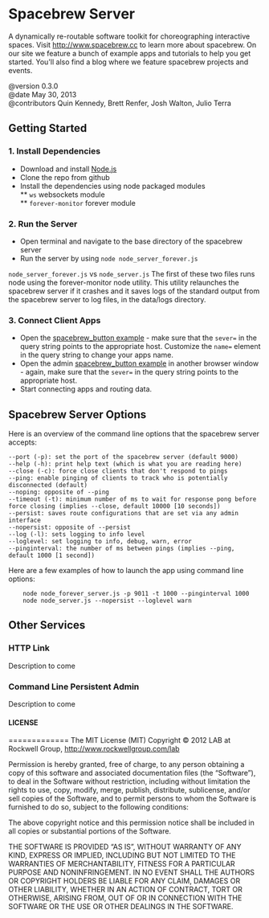 Spacebrew Server
================

A dynamically re-routable software toolkit for choreographing interactive spaces. Visit http://www.spacebrew.cc to learn more about spacebrew. On our site we feature a bunch of example apps and tutorials to help you get started. You'll also find a blog where we feature spacebrew projects and events.  
  
@version 		0.3.0  
@date			May 30, 2013  
@contributors 	Quin Kennedy, Brett Renfer, Josh Walton, Julio Terra   
  
Getting Started
---------------  
  
### 1. Install Dependencies  
* Download and install [Node.js](http://nodejs.org)  
* Clone the repo from github  
* Install the dependencies using node packaged modules   
** `ws` websockets module  
** `forever-monitor` forever module  
  
### 2. Run the Server  
* Open terminal and navigate to the base directory of the spacebrew server  
* Run the server by using `node node_server_forever.js`  
  
`node_server_forever.js` vs `node_server.js`
The first of these two files runs node using the forever-monitor node utility. This utility relaunches the spacebrew server if it crashes and it saves logs of the standard output from the spacebrew server to log files, in the data/logs directory.

### 3. Connect Client Apps  
* Open the [spacebrew_button example](http://spacebrew.github.io/spacebrew.js/spacebrew_button/index.html?server=localhost&name=button2) - make sure that the `sever=` in the query string points to the appropriate host. Customize the `name=` element in the query string to change your apps name.  
* Open the admin [spacebrew_button example](http://spacebrew.github.io/spacebrew/admin/admin.html?server=localhost) in another browser window - again, make sure that the `sever=` in the query string points to the appropriate host.  
* Start connecting apps and routing data.   
  
Spacebrew Server Options
------------------------ 
Here is an overview of the command line options that the spacebrew server accepts:
```
--port (-p): set the port of the spacebrew server (default 9000)
--help (-h): print help text (which is what you are reading here)
--close (-c): force close clients that don't respond to pings
--ping: enable pinging of clients to track who is potentially disconnected (default)
--noping: opposite of --ping
--timeout (-t): minimum number of ms to wait for response pong before force closing (implies --close, default 10000 [10 seconds])
--persist: saves route configurations that are set via any admin interface
--nopersist: opposite of --persist
--log (-l): sets logging to info level
--loglevel: set logging to info, debug, warn, error
--pinginterval: the number of ms between pings (implies --ping, default 1000 [1 second])
```

Here are a few examples of how to launch the app using command line options:
```
	node node_forever_server.js -p 9011 -t 1000 --pinginterval 1000
	node node_server.js --nopersist --loglevel warn
```

Other Services
-------------- 

### HTTP Link
Description to come

### Command Line Persistent Admin
Description to come


#### LICENSE
=============
The MIT License (MIT)
Copyright © 2012 LAB at Rockwell Group, http://www.rockwellgroup.com/lab

Permission is hereby granted, free of charge, to any person obtaining a copy of this software and associated documentation files (the “Software”), to deal in the Software without restriction, including without limitation the rights to use, copy, modify, merge, publish, distribute, sublicense, and/or sell copies of the Software, and to permit persons to whom the Software is furnished to do so, subject to the following conditions:

The above copyright notice and this permission notice shall be included in all copies or substantial portions of the Software.

THE SOFTWARE IS PROVIDED “AS IS”, WITHOUT WARRANTY OF ANY KIND, EXPRESS OR IMPLIED, INCLUDING BUT NOT LIMITED TO THE WARRANTIES OF MERCHANTABILITY, FITNESS FOR A PARTICULAR PURPOSE AND NONINFRINGEMENT. IN NO EVENT SHALL THE AUTHORS OR COPYRIGHT HOLDERS BE LIABLE FOR ANY CLAIM, DAMAGES OR OTHER LIABILITY, WHETHER IN AN ACTION OF CONTRACT, TORT OR OTHERWISE, ARISING FROM, OUT OF OR IN CONNECTION WITH THE SOFTWARE OR THE USE OR OTHER DEALINGS IN THE SOFTWARE.
